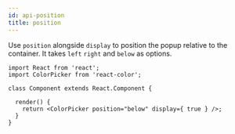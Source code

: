 ```yaml
---
id: api-position
title: position
---
```

Use `position` alongside `display` to position the popup relative to the container. It takes `left` `right` and `below` as options.

```
import React from 'react';
import ColorPicker from 'react-color';

class Component extends React.Component {

  render() {
    return <ColorPicker position="below" display={ true } />;
  }
}
```
